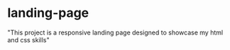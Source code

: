 # landing-page
"This project is a responsive landing page designed to showcase my html and css skills"